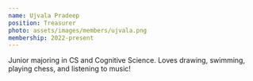 ```yaml
---
name: Ujvala Pradeep
position: Treasurer
photo: assets/images/members/ujvala.png
membership: 2022-present
---
```


Junior majoring in CS and Cognitive Science.
Loves drawing, swimming, playing chess, and listening to music!
